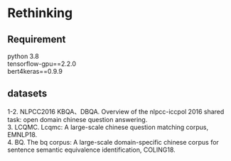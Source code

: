 # Rethinking
## Requirement
python 3.8  
tensorflow-gpu==2.2.0  
bert4keras==0.9.9
## datasets
1-2. NLPCC2016 KBQA、DBQA. Overview of the nlpcc-iccpol 2016 shared task: open domain chinese question answering.   
3. LCQMC.  Lcqmc: A large-scale chinese question matching corpus, EMNLP18.   
4. BQ. The bq corpus: A large-scale domain-specific chinese corpus for sentence semantic equivalence identification, COLING18.   
